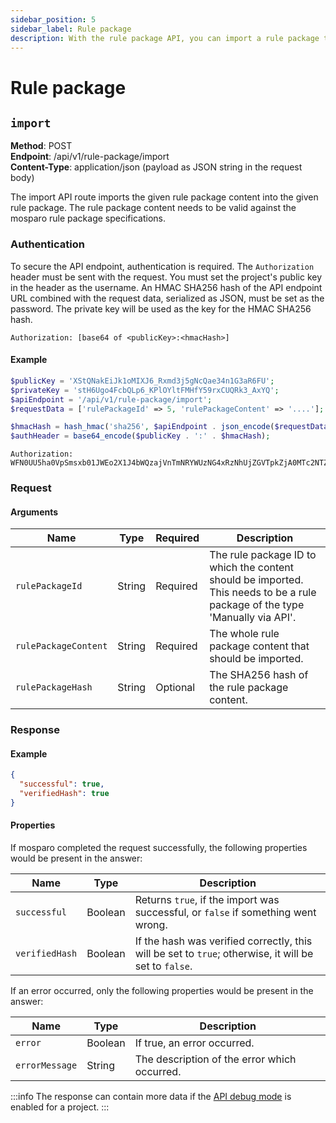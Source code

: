 ```yaml
---
sidebar_position: 5
sidebar_label: Rule package
description: With the rule package API, you can import a rule package to the mosparo installation.
---
```


# Rule package

## `import`

**Method**: POST<br />
**Endpoint**: /api/v1/rule-package/import<br />
**Content-Type**: application/json (payload as JSON string in the request body)

The import API route imports the given rule package content into the given rule package. The rule package content needs to be valid against the mosparo rule package specifications.

### Authentication

To secure the API endpoint, authentication is required. The `Authorization` header must be sent with the request. You must set the project's public key in the header as the username. An HMAC SHA256 hash of the API endpoint URL combined with the request data, serialized as JSON, must be set as the password. The private key will be used as the key for the HMAC SHA256 hash.

```http request
Authorization: [base64 of <publicKey>:<hmacHash>]
```

#### Example

```php
$publicKey = 'XStQNakEiJk1oMIXJ6_Rxmd3j5gNcQae34n1G3aR6FU';
$privateKey = 'stH6Ugo4FcbQLp6_KPlOYltFMHfY59rxCUQRk3_AxYQ';
$apiEndpoint = '/api/v1/rule-package/import';
$requestData = ['rulePackageId' => 5, 'rulePackageContent' => '....'];

$hmacHash = hash_hmac('sha256', $apiEndpoint . json_encode($requestData), $privateKey);
$authHeader = base64_encode($publicKey . ':' . $hmacHash);
```

```http request
Authorization: WFN0UU5ha0VpSmsxb01JWEo2X1J4bWQzajVnTmNRYWUzNG4xRzNhUjZGVTpkZjA0MTc2NTZmOWUwNWY1ODcyMzhlMzdkNmJkMDUyYTRmZDUwNmUwY2QxMDhjYmU1MDFhZGE2OTg3NjM0MjA5
```

### Request

#### Arguments

| Name                 | Type   | Required | Description                                                                                                                  |
|----------------------|--------|----------|------------------------------------------------------------------------------------------------------------------------------|
| `rulePackageId`      | String | Required | The rule package ID to which the content should be imported. This needs to be a rule package of the type 'Manually via API'. |
| `rulePackageContent` | String | Required | The whole rule package content that should be imported.                                                                      |
| `rulePackageHash`    | String | Optional | The SHA256 hash of the rule package content.                                                                                 |

### Response

#### Example
```json
{
  "successful": true,
  "verifiedHash": true
}
```

#### Properties

If mosparo completed the request successfully, the following properties would be present in the answer:

| Name               | Type    | Description                                                                                           |
|--------------------|---------|-------------------------------------------------------------------------------------------------------|
| `successful`       | Boolean | Returns `true`, if the import was successful, or `false` if something went wrong.                     |
| `verifiedHash`     | Boolean | If the hash was verified correctly, this will be set to `true`; otherwise, it will be set to `false`. |

If an error occurred, only the following properties would be present in the answer:

| Name           | Type    | Description                                    |
|----------------|---------|------------------------------------------------|
| `error`        | Boolean | If true, an error occurred.                    |
| `errorMessage` | String  | The description of the error which occurred.   |

:::info
The response can contain more data if the [API debug mode](./api_debug_mode) is enabled for a project.
:::
